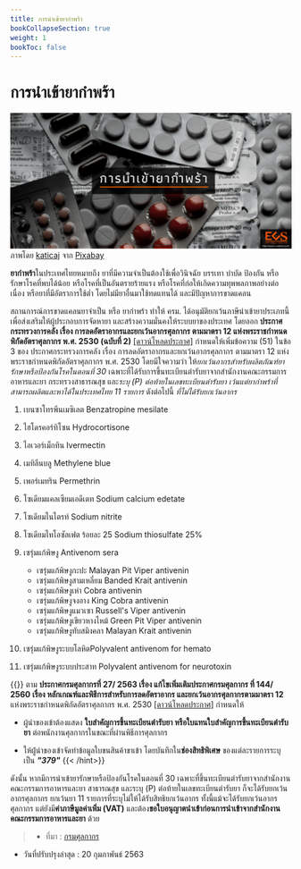 ```yaml
---
title: การนำเข้ายากำพร้า
bookCollapseSection: true
weight: 1
bookToc: false
---
```


การนำเข้ายากำพร้า  
===


![](https://github.com/ecs-support/knowledge-center/raw/master/img/orphan-dgugs.png)  
ภาพโดย <a href="https://pixabay.com/th/users/katicaj-3178159/?utm_source=link-attribution&amp;utm_medium=referral&amp;utm_campaign=image&amp;utm_content=1728381">katicaj</a> จาก <a href="https://pixabay.com/th/?utm_source=link-attribution&amp;utm_medium=referral&amp;utm_campaign=image&amp;utm_content=1728381">Pixabay</a>

**ยากำพร้า**ในประเทศไทยหมายถึง ยาที่มีความจำเป็นต้องใช้เพื่อวินิจฉัย บรรเทา บำบัด ป้องกัน หรือรักษาโรคที่พบได้น้อย หรือโรคที่เป็นอันตรายร้ายแรง หรือโรคที่ก่อให้เกิดความทุพพลภาพอย่างต่อเนื่อง หรือยาที่มีอัตราการใช้ต่ำ โดยไม่มียาอื่นมาใช้ทดแทนได้ และมีปัญหาการขาดแคลน

สถานการณ์การขาดแคลนยาจำเป็น หรือ ยากำพร้า ทำให้ ครม. ได้อนุมัติยกเว้นภาษีนำเข้ายาประเภทนี้ เพื่อส่งเสริมให้ผู้ประกอบการจัดหายา และสร้างความมั่นคงให้ระบบยาของประเทศ โดยออก **ประกาศกระทรวงการคลัง เรื่อง การลดอัตราอากรและยกเว้นอากรศุลกากร ตามมาตรา 12 แห่งพระราชกำหนดพิกัดอัตราศุลกากร พ.ศ. 2530 (ฉบับที่ 2)** [[ดาวน์โหลดประกาศ]](http://www.customs.go.th/cont_strc_download_with_docno_date.php?lang=th&top_menu=menu_homepage&current_id=142328324149505f49464a4f464b46) กำหนดให้เพิ่มข้อความ (51) ในข้อ 3 ของ ประกาศกระทรวงการคลัง เรื่อง การลดอัตราอากรและยกเว้นอากรศุลกากร ตามมาตรา 12 แห่งพระราชกำหนดพิกัดอัตราศุลกากร พ.ศ. 2530 โดยมีใจความว่า ให้*ยกเว้นอากรสำหรับผลิตภัณฑ์ยารักษาหรือป้องกันโรคในตอนที่ 30* เฉพาะที่ได้รับการขึ้นทะเบียนตำรับยาจากสำนักงานคณะกรรมการอาหารและยา กระทรวงสาธารณสุข และ*ระบุ (P) ต่อท้ายในเลขทะเบียนตำรับยา* *เว้นแต่ยากำพร้าที่สามารถผลิตและหาได้ในประเทศไทย 11 รายการ* ดังต่อไปนี้ *ที่ไม่ได้รับยกเว้นอากร*

1. เบนซาโทรพีนเมซิเลต Benzatropine mesilate

2. ไฮโดรคอร์ทิโซน Hydrocortisone

3. ไอเวอร์เม็กทิน Ivermectin

4. เมทิลีนบลู Methylene blue

5. เพอร์เมทริน Permethrin

6. โซเดียมแคลเซียมเอดีเตท Sodium calcium edetate

7. โซเดียมไนไตรท์ Sodium nitrite

8. โซเดียมไทโอซัลเฟต ร้อยละ 25 Sodium thiosulfate 25%

9. เซรุ่มแก้พิษงู Antivenom sera
    - เซรุ่มแก้พิษงูกะปะ  Malayan Pit Viper antivenin
    - เซรุ่มแก้พิษงูสามเหลี่ยม Banded Krait antivenin
    - เซรุ่มแก้พิษงูเห่า Cobra antivenin
    - เซรุ่มแก้พิษงูจงอาง King Cobra antivenin
    - เซรุ่มแก้พิษงูแมวเซา Russell's Viper antivenin
    - เซรุ่มแก้พิษงูเขียวหางไหม้ Green Pit Viper antivenin
    - เซรุ่มแก้พิษงูทับสมิงคลา Malayan Krait antivenin

10. เซรุ่มแก้พิษงูระบบโลหิตPolyvalent antivenom for hemato

11. เซรุ่มแก้พิษงูระบบประสาท Polyvalent antivenom for neurotoxin

{{<hint danger>}}
ตาม **ประกาศกรมศุลกากรที่ 27/ 2563 เรื่อง  แก้ไขเพิ่มเติมประกาศกรมศุลกากร ที่ 144/ 2560 เรื่อง หลักเกณฑ์และพิธีการสำหรับการลดอัตราอากร และยกเว้นอากรศุลกากรตามมาตรา 12** แห่งพระราชกำหนดพิกัดอัตราศุลกากร พ.ศ. 2530 [[ดาวน์โหลดประกาศ]](http://www.customs.go.th/cont_strc_download_with_docno_date.php?lang=th&top_menu=menu_homepage&current_id=142328324149505f4a464b4c464b4b) กำหนดให้  

- ผู้นำของเข้าต้องแสดง **ใบสำคัญการขึ้นทะเบียนตำรับยา หรือใบแทนใบสำคัญการขึ้นทะเบียนตำรับยา** ต่อพนักงานศุลกากรในขณะที่ผ่านพิธีการศุลกากร

- ให้ผู้่นำของเข้าจัดทำข้อมูลใบขนสินค้าขาเข้า โดยบันทึกใน**ช่องสิทธิพิเศษ** ของแต่ละรายการระบุเป็น **_"379"_**
{{< /hint>}}

ดังนั้น หากมีการนำเข้ายารักษาหรือป้องกันโรคในตอนที่ 30 เฉพาะที่ขึ้นทะเบียนตำรับยาจากสำนักงานคณะกรรมการอาหารและยา สาธารณสุข และระบุ (P) ต่อท้ายในเลขทะเบียนตำรับยา ก็จะได้รับยกเว้นอากรศุลกากร ยกเว้นยา 11 รายการที่ระบุไม่ให้ได้รับสิทธิยกเว้นอากร ทั้งนี้แม้จะได้รับยกเว้นอากรศุลกากร แต่ยังมี**ค่าภาษีมูลค่าเพิ่ม (VAT)** และต้อง**ขอใบอนุญาตนำเข้าก่อนการนำเข้าจากสำนักงานคณะกรรมการอาหารและยา** ด้วย



> - ที่มา : [กรมศุลกากร](http://www.customs.go.th/cont_strc_faq.php?lang=th&top_menu=menu_homepage&left_menu=menu_center_004&ini_menu=&current_id=142328324149505f4b464b4b464a4f)  
- วันที่ปรับปรุงล่าสุด : 20 กุมภาพันธ์ 2563 